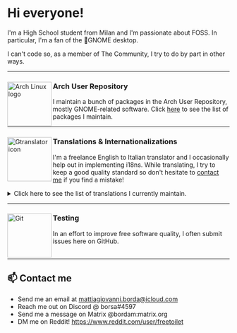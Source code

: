 # Hi everyone!

I'm a High School student from Milan and I'm passionate about FOSS. In particular, I'm a fan of the 👣GNOME desktop.


I can't code so, as a member of The Community, I try to do by part in other ways.

***
<div>
  
  <img align="left" width="100" height="100" src="https://upload.wikimedia.org/wikipedia/commons/a/a5/Archlinux-icon-crystal-64.svg" alt="Arch Linux logo">
  

  ### Arch User Repository
  I maintain a bunch of packages in the Arch User Repository, mostly GNOME-related software. Click [here](https://aur.archlinux.org/packages?SeB=m&K=bordam) to see the list of packages I maintain.
</div>

***
<div>
  <img align="left" width="100" height="100" src="https://gitlab.gnome.org/GNOME/gtranslator/-/raw/master/data/icons/hicolor/scalable/apps/org.gnome.Gtranslator.svg" alt="Gtranslator icon">
  
  ### Translations & Internationalizations
  I'm a freelance English to Italian translator and I occasionally help out in implementing i18ns. While translating, I try to keep a good quality standard so don't hesitate to [contact me](https://github.com/bordam#-contact-me) if you find a mistake!
  <details>
    <summary>Click here to see the list of translations I currently maintain.</summary>
    <ul>
      <li><a href="https://gitlab.gnome.org/YaLTeR/identity">Identity</a>, with @PolpOnline's collaboration</li>
      <li><a href="https://github.com/mjakeman/extension-manager">Extension Manager</a></li>
      <li><a href="https://github.com/dusansimic/dynamic-wallpaper">Dynamic Wallpaper</a></li>
      <li><a href="https://github.com/Taiko2k/Avvie">Avvie</a></li>
      <li><a href="https://github.com/lakoliu/Furtherance">Furtherance</a></li>
      <li><a href="https://github.com/GeopJr/Collision">Collision</a></li>
      <li><a href="https://github.com/TenderOwl/Frog">Frog</a></li>
      <li><a href="https://github.com/bottlesdevs/Bottles">Bottles</a> (contributor)</li>
      <li><a href="https://github.com/rafatosta/zapzap">ZapZap</a></li>
      <li><a href="https://github.com/crystal-linux/amethyst">Amethyst</a></li>
      <li><a href="https://github.com/eneshecan/whatsapp-for-linux">Whatsapp for Linux</a></li>
      <li><a href="https://github.com/nlogozzo/NickvisionMoney">Money</a></li>
      <li><a href="https://github.com/yattee/yattee">Yattee</a></li>
      <li><a href="https://gitlab.com/posidon_software/paper">Paper</a></li>
      <li><a href="https://gitlab.com/TheEvilSkeleton/Upscaler">Upscaler</a></li>
      <li><a href="https://github.com/mssun/passforios">Pass for iOS (pending merge)</a></li>
    </ul>
</details>
</div>

***
<div>
  <img align="left" width="100" height="100" src="https://upload.wikimedia.org/wikipedia/commons/3/3f/Git_icon.svg" alt="Git">
  
  ### Testing
  In an effort to improve free software quality, I often submit issues here on GitHub.<br/><br/>
</div>

***

## 📫 Contact me
- Send me an email at [mattiagiovanni.borda@icloud.com](mailto:mattiagiovanni.borda@icloud.com)
- Reach me out on Discord @ borsa#4597
- Send me a message on Matrix @bordam:matrix.org
- DM me on Reddit! https://www.reddit.com/user/freetoilet

